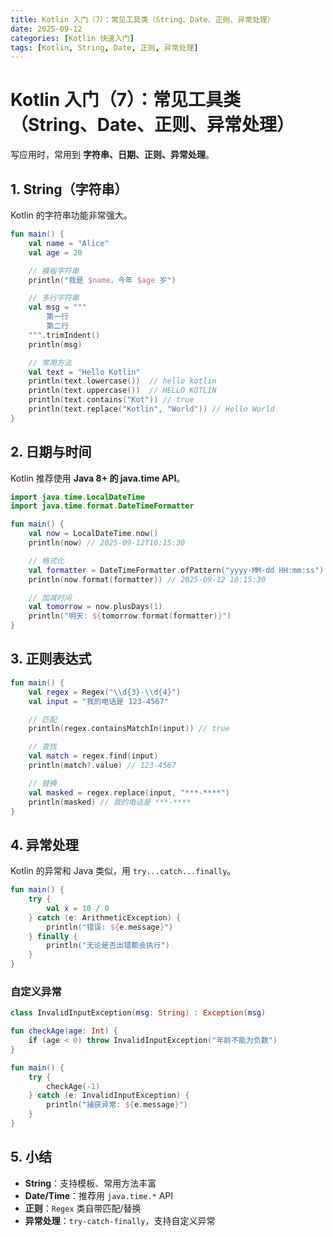 ```yaml
---
title: Kotlin 入门（7）：常见工具类（String、Date、正则、异常处理）
date: 2025-09-12
categories: [Kotlin 快速入门]
tags: [Kotlin, String, Date, 正则, 异常处理]
---
```


# Kotlin 入门（7）：常见工具类（String、Date、正则、异常处理）

写应用时，常用到 **字符串、日期、正则、异常处理**。

## 1. String（字符串）

Kotlin 的字符串功能非常强大。

```kotlin
fun main() {
    val name = "Alice"
    val age = 20

    // 模板字符串
    println("我是 $name，今年 $age 岁")

    // 多行字符串
    val msg = """
        第一行
        第二行
    """.trimIndent()
    println(msg)

    // 常用方法
    val text = "Hello Kotlin"
    println(text.lowercase())  // hello kotlin
    println(text.uppercase())  // HELLO KOTLIN
    println(text.contains("Kot")) // true
    println(text.replace("Kotlin", "World")) // Hello World
}
```

## 2. 日期与时间

Kotlin 推荐使用 **Java 8+ 的 java.time API**。

```kotlin
import java.time.LocalDateTime
import java.time.format.DateTimeFormatter

fun main() {
    val now = LocalDateTime.now()
    println(now) // 2025-09-12T10:15:30

    // 格式化
    val formatter = DateTimeFormatter.ofPattern("yyyy-MM-dd HH:mm:ss")
    println(now.format(formatter)) // 2025-09-12 10:15:30

    // 加减时间
    val tomorrow = now.plusDays(1)
    println("明天: ${tomorrow.format(formatter)}")
}
```

## 3. 正则表达式

```kotlin
fun main() {
    val regex = Regex("\\d{3}-\\d{4}")
    val input = "我的电话是 123-4567"

    // 匹配
    println(regex.containsMatchIn(input)) // true

    // 查找
    val match = regex.find(input)
    println(match?.value) // 123-4567

    // 替换
    val masked = regex.replace(input, "***-****")
    println(masked) // 我的电话是 ***-****
}
```

## 4. 异常处理

Kotlin 的异常和 Java 类似，用 `try...catch...finally`。

```kotlin
fun main() {
    try {
        val x = 10 / 0
    } catch (e: ArithmeticException) {
        println("错误: ${e.message}")
    } finally {
        println("无论是否出错都会执行")
    }
}
```

### 自定义异常

```kotlin
class InvalidInputException(msg: String) : Exception(msg)

fun checkAge(age: Int) {
    if (age < 0) throw InvalidInputException("年龄不能为负数")
}

fun main() {
    try {
        checkAge(-1)
    } catch (e: InvalidInputException) {
        println("捕获异常: ${e.message}")
    }
}
```

## 5. 小结

- **String**：支持模板、常用方法丰富
- **Date/Time**：推荐用 `java.time.*` API
- **正则**：`Regex` 类自带匹配/替换
- **异常处理**：`try-catch-finally`，支持自定义异常

